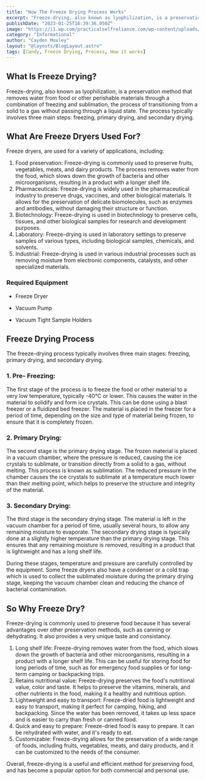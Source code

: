 ```yaml
---
title: "How The Freeze Drying Process Works"
excerpt: "Freeze-drying, also known as lyophilization, is a preservation method that removes water from food or other perishable materials through a combination of freezing and sublimation, the process of transitioning from a solid to a gas without passing through a liquid state."
publishDate: "2023-01-25T16:39:36.050Z"
image: "https://i1.wp.com/practicalselfreliance.com/wp-content/uploads/2021/08/Freeze-Dried-Food.jpg?fit=1200%2C800&ssl=1"
category: "Informational"
author: "Cayden Moxley"
layout: "@layouts/BlogLayout.astro"
tags: [Candy, Freeze Drying, Process, How it works]
---
```

## What Is Freeze Drying?
Freeze-drying, also known as lyophilization, is a preservation method that removes water from food or other perishable materials through a combination of freezing and sublimation, the process of transitioning from a solid to a gas without passing through a liquid state. The process typically involves three main steps: freezing, primary drying, and secondary drying.

## What Are Freeze Dryers Used For?
Freeze dryers, are used for a variety of applications, including:

1. Food preservation: Freeze-drying is commonly used to preserve fruits, vegetables, meats, and dairy products. The process removes water from the food, which slows down the growth of bacteria and other microorganisms, resulting in a product with a longer shelf life.
2. Pharmaceuticals: Freeze-drying is widely used in the pharmaceutical industry to preserve drugs, vaccines, and other biological materials. It allows for the preservation of delicate biomolecules, such as enzymes and antibodies, without damaging their structure or function.
3. Biotechnology: Freeze-drying is used in biotechnology to preserve cells, tissues, and other biological samples for research and development purposes.
4. Laboratory: Freeze-drying is used in laboratory settings to preserve samples of various types, including biological samples, chemicals, and solvents.
5. Industrial: Freeze-drying is used in various industrial processes such as removing moisture from electronic components, catalysts, and other specialized materials.

### Required Equipment

- Freeze Dryer

- Vacuum Pump

- Vacuum Tight Sample Holders

## Freeze Drying Process

The freeze-drying process typically involves three main stages: freezing, primary drying, and secondary drying.

### 1. Pre- Freezing: 

The first stage of the process is to freeze the food or other material to a very low temperature, typically -40°C or lower. This causes the water in the material to solidify and form ice crystals. This can be done using a blast freezer or a fluidized bed freezer. The material is placed in the freezer for a period of time, depending on the size and type of material being frozen, to ensure that it is completely frozen.
### 2. Primary Drying: 
The second stage is the primary drying stage. The frozen material is placed in a vacuum chamber, where the pressure is reduced, causing the ice crystals to sublimate, or transition directly from a solid to a gas, without melting. This process is known as sublimation. The reduced pressure in the chamber causes the ice crystals to sublimate at a temperature much lower than their melting point, which helps to preserve the structure and integrity of the material.
### 3. Secondary Drying: 
The third stage is the secondary drying stage. The material is left in the vacuum chamber for a period of time, usually several hours, to allow any remaining moisture to evaporate. The secondary drying stage is typically done at a slightly higher temperature than the primary drying stage. This ensures that any remaining moisture is removed, resulting in a product that is lightweight and has a long shelf life.

During these stages, temperature and pressure are carefully controlled by the equipment. Some freeze dryers also have a condenser or a cold trap which is used to collect the sublimated moisture during the primary drying stage, keeping the vacuum chamber clean and reducing the chance of bacterial contamination.

## So Why Freeze Dry?
Freeze-drying is commonly used to preserve food because it has several advantages over other preservation methods, such as canning or dehydrating. It also provides a very unique taste and consistancy.

1. Long shelf life: 
Freeze-drying removes water from the food, which slows down the growth of bacteria and other microorganisms, resulting in a product with a longer shelf life. This can be useful for storing food for long periods of time, such as for emergency food supplies or for long-term camping or backpacking trips.
2. Retains nutritional value: 
Freeze-drying preserves the food's nutritional value, color and taste. It helps to preserve the vitamins, minerals, and other nutrients in the food, making it a healthy and nutritious option.
3. Lightweight and easy to transport: 
Freeze-dried food is lightweight and easy to transport, making it perfect for camping, hiking, and backpacking. Since the water has been removed, it takes up less space and is easier to carry than fresh or canned food.
4. Quick and easy to prepare:
Freeze-dried food is easy to prepare. It can be rehydrated with water, and it's ready to eat.
5. Customizable: 
Freeze-drying allows for the preservation of a wide range of foods, including fruits, vegetables, meats, and dairy products, and it can be customized to the needs of the consumer.

Overall, freeze-drying is a useful and efficient method for preserving food, and has become a popular option for both commercial and personal use.
